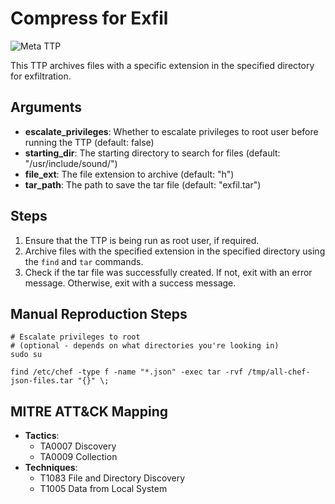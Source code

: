 # Compress for Exfil

![Meta TTP](https://img.shields.io/badge/Meta_TTP-blue)

This TTP archives files with a specific extension in the specified directory for exfiltration.

## Arguments

- **escalate_privileges**: Whether to escalate privileges to root user before running the TTP (default: false)
- **starting_dir**: The starting directory to search for files (default: "/usr/include/sound/")
- **file_ext**: The file extension to archive (default: "h")
- **tar_path**: The path to save the tar file (default: "exfil.tar")

## Steps

1. Ensure that the TTP is being run as root user, if required.
2. Archive files with the specified extension in the specified directory using the `find` and `tar` commands.
3. Check if the tar file was successfully created. If not, exit with an error message. Otherwise, exit with a success message.

## Manual Reproduction Steps

```
# Escalate privileges to root
# (optional - depends on what directories you're looking in)
sudo su

find /etc/chef -type f -name "*.json" -exec tar -rvf /tmp/all-chef-json-files.tar "{}" \;
```

## MITRE ATT&CK Mapping

- **Tactics**:
  - TA0007 Discovery
  - TA0009 Collection
- **Techniques**:
  - T1083 File and Directory Discovery
  - T1005 Data from Local System
